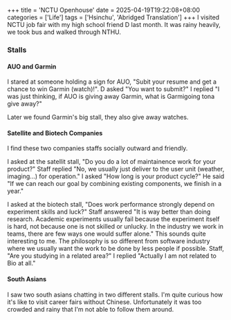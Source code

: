 +++
title = 'NCTU Openhouse'
date = 2025-04-19T19:22:08+08:00
categories = ['Life']
tags = ['Hsinchu', 'Abridged Translation']
+++
I visited NCTU job fair with my high school friend D last month. It was rainy heavily, we took bus and walked through NTHU.

### Stalls
#### AUO and Garmin
I stared at someone holding a sign for AUO, "Subit your resume and get a chance to win Garmin (watch)!". D asked "You want to submit?" I replied "I was just thinking, if AUO is giving away Garmin, what is Garmigoing tona give away?"

Later we found Garmin's big stall, they also give away watches.

#### Satellite and Biotech Companies
I find these two companies staffs socially outward and friendly.

I asked at the satellit stall, "Do you do a lot of maintainence work for your product?" Staff replied "No, we usually just deliver to the user unit (weather, imaging...) for operation." I asked "How long is your product cycle?" He said "If we can reach our goal by combining existing components, we finish in a year."

I asked at the biotech stall, "Does work performance strongly depend on experiment skills and luck?" Staff answered "It is way better than doing research. Academic experiments usually fail because the experiment itself is hard, not because one is not skilled or unlucky. In the industry we work in teams, there are few ways one would suffer alone." This sounds quite interesting to me. The philosophy is so different from software industry where we usually want the work to be done by less people if possible. Staff, "Are you studying in a related area?" I replied "Actually I am not related to Bio at all."

#### South Asians
I saw two south asians chatting in two different stalls. I'm quite curious how it's like to visit career fairs without Chinese. Unfortunately it was too crowded and rainy that I'm not able to follow them around.
